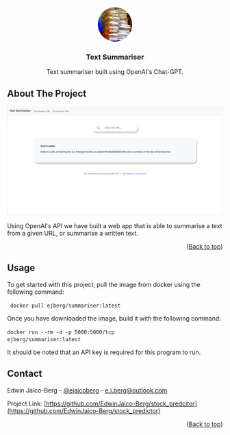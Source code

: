 <a name="readme-top"></a>

<!-- PROJECT LOGO -->
<br />
<div align="center">
  <a href="https://github.com/EdwinJaico-Berg/summariser">
    <img src="./static/images/circular-logo.png" alt="Logo" width="80" height="80">
  </a>

  <h3 align="center">Text Summariser</h3>

  <p align="center">
    Text summariser built using OpenAI's Chat-GPT.
  </p>
</div>

<!-- ABOUT THE PROJECT -->
## About The Project

<img src="static/images/url.png"> 

Using OpenAI's API we have built a web app that is able to summarise a text from a given URL, or summarise a written text.

<p align="right">(<a href="#readme-top">Back to top</a>)</p>

<!-- USAGE -->
## Usage

To get started with this project, pull the image from docker using the following command:

<code> docker pull ejberg/summariser:latest </code>

Once you have downloaded the image, build it with the following command:

<code>docker run --rm -d -p 5000:5000/tcp ejberg/summariser:latest</code>

It should be noted that an API key is required for this program to run.

<!-- CONTACT -->
## Contact

Edwin Jaico-Berg - [@ejaicoberg](https://twitter.com/ejaicoberg) - e.j.berg@outlook.com

Project Link: [https://github.com/EdwinJaico-Berg/stock_predcitor](https://github.com/EdwinJaico-Berg/stock_predictor)

<p align="right">(<a href="#readme-top">Back to top</a>)</p>